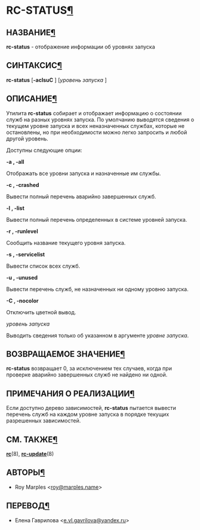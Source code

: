 # RC-STATUS[¶](#RC-STATUS)

## НАЗВАНИЕ[¶](#НАЗВАНИЕ)

**rc-status** - отображение информации об уровнях запуска

## СИНТАКСИС[¶](#СИНТАКСИС)

**rc-status** \[**-aclsuC** \] \[_уровень запуска_ \]

## ОПИСАНИЕ[¶](#ОПИСАНИЕ)

Утилита **rc-status** собирает и отображает информацию о состоянии служб на разных уровнях запуска. По умолчанию выводятся сведения о текущем уровне запуска и всех неназначенных службах, которые не остановлены, но при необходимости можно легко запросить и любой другой уровень.

Доступны следующие опции:

**-a , -all**

Отображать все уровни запуска и назначенные им службы.

**-c , -crashed**

Вывести полный перечень аварийно завершенных служб.

**-l , -list**

Вывести полный перечень определенных в системе уровней запуска.

**-r , -runlevel**

Сообщить название текущего уровня запуска.

**-s , -servicelist**

Вывести список всех служб.

**-u , -unused**

Вывести перечень служб, не назначенных ни одному уровню запуска.

**-C , -nocolor**

Отключить цветной вывод.

_уровень запуска_

Выводить сведения только об указанном в аргументе _уровне запуска_.

## ВОЗВРАЩАЕМОЕ ЗНАЧЕНИЕ[¶](#ВОЗВРАЩАЕМОЕ-ЗНАЧЕНИЕ)

**rc-status** возвращает 0, за исключением тех случаев, когда при проверке аварийно завершенных служб не найдено ни одной.

## ПРИМЕЧАНИЯ О РЕАЛИЗАЦИИ[¶](#ПРИМЕЧАНИЯ-О-РЕАЛИЗАЦИИ)

Если доступно дерево зависимостей, **rc-status** пытается вывести перечень служб на каждом уровне запуска в порядке текущих разрешенных зависимостей.

## СМ. ТАКЖЕ[¶](#СМ-ТАКЖЕ)

**[rc](.html)**(8), **[rc-update](.html)**(8)

## АВТОРЫ[¶](#АВТОРЫ)

* Roy Marples <[roy@marples.name](mailto:roy@marples.name)\>

## ПЕРЕВОД[¶](#ПЕРЕВОД)

* Елена Гаврилова <[e.vl.gavrilova@yandex.ru](mailto:e.vl.gavrilova@yandex.ru)\>